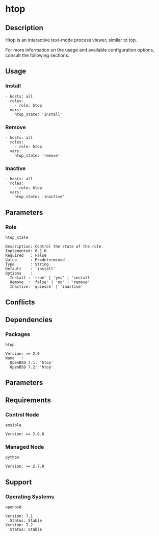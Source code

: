 # htop

## Description

Htop is an interactive text-mode process viewer, similar to top.

For more information on the usage and available configuration options,
consult the following sections.

## Usage

### Install

```
- hosts: all
  roles:
    - role: htop
  vars:
    htop_state: 'install'
```

### Remove

```
- hosts: all
  roles:
    - role: htop
  vars:
    htop_state: 'remove'
```

### Inactive

```
- hosts: all
  roles:
    - role: htop
  vars:
    htop_state: 'inactive'
```

## Parameters

### Role

`htop_state`

    Description: Control the state of the role.
    Implemented: 0.1.0
    Required   : False
    Value      : Predetermined
    Type       : String
    Default    : 'install'
    Options    :
      Install : 'true' | 'yes' | 'install'
      Remove  : 'false' | 'no' | 'remove'
      Inactive: 'quiesce' | 'inactive'

## Conflicts

## Dependencies

### Packages

`htop`

    Version: >= 2.0
    Name   :
      OpenBSD 7.1: 'htop'
      OpenBSD 7.2: 'htop'

## Parameters

## Requirements

### Control Node

`ansible`

    Version: >= 2.8.0

### Managed Node

`python`

    Version: >= 2.7.0

## Support

### Operating Systems

`openbsd`

    Version: 7.1
      Status: Stable
    Version: 7.2
      Status: Stable
